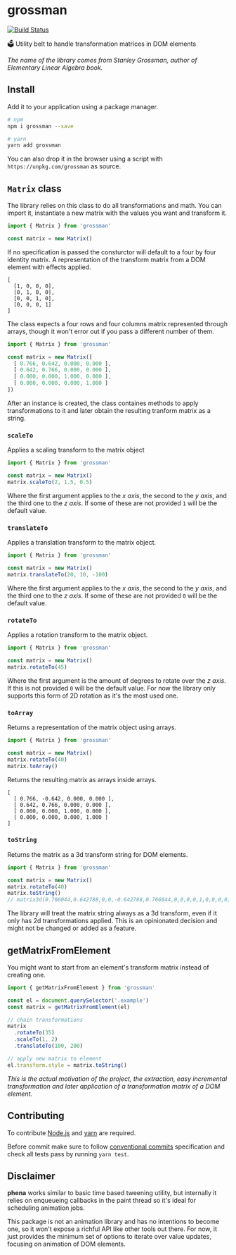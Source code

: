 # grossman

[![Build Status](https://travis-ci.org/jeremenichelli/grossman.svg?branch=master)](https://travis-ci.org/jeremenichelli/grossman)

🗳 Utility belt to handle transformation matrices in DOM elements

_The name of the library comes from Stanley Grossman, author of Elementary Linear Algebra book._

## Install

Add it to your application using a package manager.

```sh
# npm
npm i grossman --save

# yarn
yarn add grossman
```

You can also drop it in the browser using a script with `https://unpkg.com/grossman` as source.

## `Matrix` class

The library relies on this class to do all transformations and math. You can import it, instantiate a new matrix with the values you want and transform it. 

```js
import { Matrix } from 'grossman'

const matrix = new Matrix()
```

If no specification is passed the consturctor will default to a four by four identity matrix. A representation of the transform matrix from a DOM element with effects applied.

```
[
  [1, 0, 0, 0],
  [0, 1, 0, 0],
  [0, 0, 1, 0],
  [0, 0, 0, 1]
]
```

The class expects a four rows and four columns matrix represented through arrays, though it won't error out if you pass a different number of them.

```js
import { Matrix } from 'grossman'

const matrix = new Matrix([
  [ 0.766, 0.642, 0.000, 0.000 ],
  [ 0.642, 0.766, 0.000, 0.000 ],
  [ 0.000, 0.000, 1.000, 0.000 ],
  [ 0.000, 0.000, 0.000, 1.000 ]
])
```

After an instance is created, the class containes methods to apply transformations to it and later obtain the resulting tranform matrix as a string.

### `scaleTo`

Applies a scaling transform to the matrix object

```js
import { Matrix } from 'grossman'

const matrix = new Matrix()
matrix.scaleTo(2, 1.5, 0.5)
```

Where the first argument applies to the _x axis_, the second to the _y axis_, and the third one to the _z axis_. If some of these are not provided `1` will be the default value.

### `translateTo`

Applies a translation transform to the matrix object.

```js
import { Matrix } from 'grossman'

const matrix = new Matrix()
matrix.translateTo(20, 10, -100)
```

Where the first argument applies to the _x axis_, the second to the _y axis_, and the third one to the _z axis_. If some of these are not provided `0` will be the default value.

### `rotateTo`

Applies a rotation transform to the matrix object.

```js
import { Matrix } from 'grossman'

const matrix = new Matrix()
matrix.rotateTo(45)
```

Where the first argument is the amount of degrees to rotate over the _z axis_. If this is not provided `0` will be the default value. For now the library only supports this form of 2D rotation as it's the most used one.

### `toArray`

Returns a representation of the matrix object using arrays.

```js
import { Matrix } from 'grossman'

const matrix = new Matrix()
matrix.rotateTo(40)
matrix.toArray()
```

Returns the resulting matrix as arrays inside arrays.

```
[
  [ 0.766, -0.642, 0.000, 0.000 ],
  [ 0.642, 0.766, 0.000, 0.000 ],
  [ 0.000, 0.000, 1.000, 0.000 ],
  [ 0.000, 0.000, 0.000, 1.000 ]
]
```

### `toString`

Returns the matrix as a 3d transform string for DOM elements.

```js
import { Matrix } from 'grossman'

const matrix = new Matrix()
matrix.rotateTo(40)
matrix.toString()
// matrix3d(0.766044,0.642788,0,0,-0.642788,0.766044,0,0,0,0,1,0,0,0,0,1)
```

The library will treat the matrix string always as a 3d transform, even if it only has 2d transformations applied. This is an opinionated decision and might not be changed or added as a feature.

## getMatrixFromElement

You might want to start from an element's transform matrix instead of creating one.

```js
import { getMatrixFromElement } from 'grossman'

const el = document.querySelector('.example')
const matrix = getMatrixFromElement(el)

// chain transformations
matrix
  .rotateTo(35)
  .scaleTo(1, 2)
  .translateTo(100, 200)

// apply new matrix to element
el.transform.style = matrix.toString()
```

_This is the actual motivation of the project, the extraction, easy incremental transformation and later application of a transformation matrix of a DOM element._

## Contributing

To contribute [Node.js](//nodejs.org) and [yarn](//yarnpkg.com) are required.

Before commit make sure to follow [conventional commits](//www.conventionalcommits.org) specification and check all tests pass by running `yarn test`.

## Disclaimer

**phena** works similar to basic time based tweening utility, but internally it relies on enqueueing callbacks in the paint thread so it's ideal for scheduling animation jobs.

This package is not an animation library and has no intentions to become one, so it won't expose a richful API like other tools out there. For now, it just provides the minimum set of options to iterate over value updates, focusing on animation of DOM elements.
